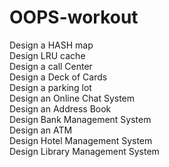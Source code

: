# OOPS-workout
Design a HASH map<br />
Design LRU cache<br /> 
Design a call Center<br /> 
Design a Deck of Cards<br /> 
Design a parking lot<br /> 
Design an Online Chat System<br />
Design an Address Book<br /> 
Design Bank Management System<br />
Design an ATM<br /> 
Design Hotel Management System<br /> 
Design Library Management System<br />
